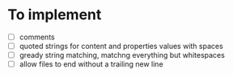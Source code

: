 # To implement

- [ ] comments
- [ ] quoted strings for content and properties values with spaces
- [ ] gready string matching, matchng everything but whitespaces
- [ ] allow files to end without a trailing new line
